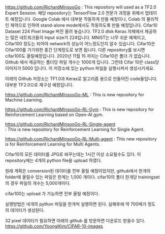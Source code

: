 https://github.com/RichardMinsooGo
 : This repository will used as a TF2.0 Expert Session. 
 해당 repository는 TensorFlow 2.0 전문가 과정을 위해서 업데이트 예정입니다. 
 Google Colab 에서 대부분 작동하게 만들 예정이나, Colab 의 물리적인 제약으로 인하여 stand-alone mode에서도 작동하도록 만들 예정입니다. 
 Cifar10 Dataset 224 Pixel Image 버전 올려 놓습니다. 
 TF2.0 dlsk Keras 자체에서 제공하는 많은 네트워크들의 Input size가 224입니다. 
 MNIST는 너무 쉬운 예제이고, Cifar100 정도는 되어야 network의 성능이 어느정도인지 알수 있습니다. 
 Cifar10은 Cifar100를 가기위한 중간 단계정도로 보면 됩니다. 
 다른 repository를 보시면 cifar100도 올릴예정입니다. 2020년 11월 15 까지는 Cifar10은 폴더 가 없습니다. Github 에서 제공하는 폴더당 파일 개수는 1000개 입니다. 그런데 Cifar 10은 class당 이미지가 5000 입니다.
이 저장소에 있는 python 파일을 실행시켜서 생성시키세요.

 아래의 Github 저장소는 TF1.0과 Keras로 알고리즘 용으로 만들어진 code들입니다. 
 대부분 TF2.0으로 재구성 예정입니다. 

https://github.com/RichardMinsooGo-ML
: This is new repository for Machine Learning.


https://github.com/RichardMinsooGo-RL-Gym
: This is new repository for Reinforcement Learning based on Open-AI gym.


https://github.com/RichardMinsooGo-RL-Single-agent  
: This is new repository for Reinforcement Learning for Single Agent.


https://github.com/RichardMinsooGo-RL-Multi-agent
: This new repository is for Reinforcement Learning for Multi Agents.

 Cifar10의 모든 데이터를 JPG로 바꾸는데는 1시간 이상 소요될수도 있다.
 이 repository에는 4개의 python file을 upload 하였다.

원래 계획은 conversion된 데이터를 전부 올릴 예정이었지만, github에서 한개의 folder에 올릴수 있는 파일은 한계는 1,000 개이다.
cifar10의 폴더 한개당 trainingset의 경우 파일의 개수는 5,000개이다.

cifar100는 upload 가 가능하면 전부 올릴 예정이다.

실행방법은 네개의 python 파일을 한개씩 실행하면 된다. 실해후에 약 700메가 정도 의 데이터가 생성된다.

32 pixel 데이터가 필요하면 아래의 github 를 방문하면 다운로드 받을수 있다.
https://github.com/YoongiKim/CIFAR-10-images

